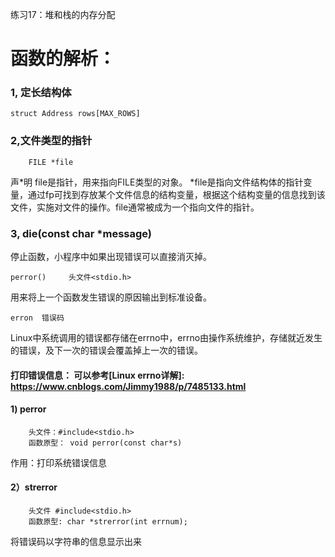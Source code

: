 练习17：堆和栈的内存分配

# 函数的解析： 	
### 1, 定长结构体

	struct Address rows[MAX_ROWS]

### 2,文件类型的指针	
	
		FILE *file

  声*明 file是指针，用来指向FILE类型的对象。
*file是指向文件结构体的指针变量，通过fp可找到存放某个文件信息的结构变量，根据这个结构变量的信息找到该文件，实施对文件的操作。file通常被成为一个指向文件的指针。

### 3, die(const char *message)
停止函数，小程序中如果出现错误可以直接消灭掉。

	perror()     头文件<stdio.h>
用来将上一个函数发生错误的原因输出到标准设备。

	erron  错误码 
Linux中系统调用的错误都存储在errno中，errno由操作系统维护，存储就近发生的错误，及下一次的错误会覆盖掉上一次的错误。
#### 打印错误信息： 可以参考[Linux errno详解]: https://www.cnblogs.com/Jimmy1988/p/7485133.html
#### 1) perror
		头文件：#include<stdio.h>
		函数原型： void perror(const char*s)
作用：打印系统错误信息
#### 2）strerror
		头文件 #include<stdio.h>
		函数原型: char *strerror(int errnum);
将错误码以字符串的信息显示出来
